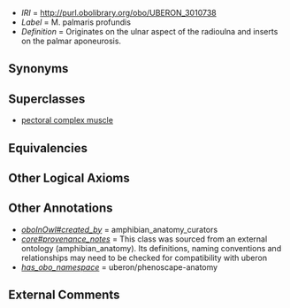  * *IRI* = http://purl.obolibrary.org/obo/UBERON_3010738
 * *Label* = M. palmaris profundis
 * *Definition* = Originates on the ulnar aspect of the radioulna and inserts on the palmar aponeurosis.

## Synonyms


## Superclasses

 * [pectoral complex muscle](../../UBERON/91/UBERON_0010891.md)

## Equivalencies


## Other Logical Axioms


## Other Annotations

 * *[oboInOwl#created_by](../../oboInOwl#created/by/oboInOwl#created_by.md)* = amphibian_anatomy_curators
 * *[core#provenance_notes](../../core#provenance/es/core#provenance_notes.md)* = This class was sourced from an external ontology (amphibian_anatomy). Its definitions, naming conventions and relationships may need to be checked for compatibility with uberon
 * *[has_obo_namespace](../../ce/oboInOwl#hasOBONamespace.md)* = uberon/phenoscape-anatomy

## External Comments

